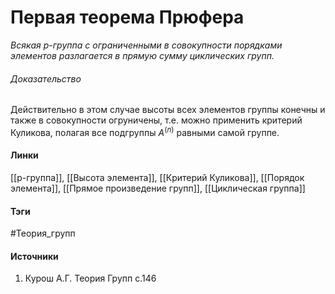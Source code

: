 # Первая теорема Прюфера
*Всякая $p$-группа с ограниченными в совокупности порядками элементов разлагается в прямую сумму циклических групп.*

###### Доказательство
Действительно в этом случае высоты всех элементов группы конечны и также в совокупности огруничены, т.е. можно применить критерий Куликова, полагая все подгруппы $A^{(n)}$ равными самой группе.
#### Линки
 [[p-группа]],
 [[Высота элемента]],
 [[Критерий Куликова]],
 [[Порядок элемента]],
 [[Прямое произведение групп]],
 [[Циклическая группа]]
#### Тэги
 #Теория_групп 
#### Источники
 1. Курош А.Г. Теория Групп с.146